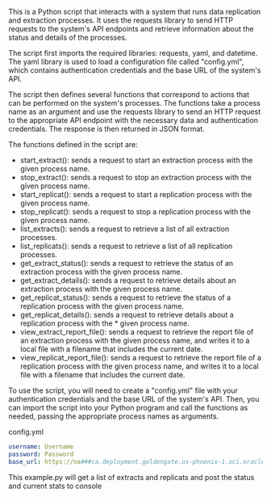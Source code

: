 This is a Python script that interacts with a system that runs data replication and extraction processes. It uses the requests library to send HTTP requests to the system's API endpoints and retrieve information about the status and details of the processes.

The script first imports the required libraries: requests, yaml, and datetime. The yaml library is used to load a configuration file called "config.yml", which contains authentication credentials and the base URL of the system's API.

The script then defines several functions that correspond to actions that can be performed on the system's processes. The functions take a process name as an argument and use the requests library to send an HTTP request to the appropriate API endpoint with the necessary data and authentication credentials. The response is then returned in JSON format.

The functions defined in the script are:

* start_extract(): sends a request to start an extraction process with the given process name.
* stop_extract(): sends a request to stop an extraction process with the given process name.
* start_replicat(): sends a request to start a replication process with the given process name.
* stop_replicat(): sends a request to stop a replication process with the given process name.
* list_extracts(): sends a request to retrieve a list of all extraction processes.
* list_replicats(): sends a request to retrieve a list of all replication processes.
* get_extract_status(): sends a request to retrieve the status of an extraction process with the given process name.
* get_extract_details(): sends a request to retrieve details about an extraction process with the given process name.
* get_replicat_status(): sends a request to retrieve the status of a replication process with the given process name.
* get_replicat_details(): sends a request to retrieve details about a replication process with the * given process name.
* view_extract_report_file(): sends a request to retrieve the report file of an extraction process with the given process name, and writes it to a local file with a filename that includes the current date.
* view_replicat_report_file(): sends a request to retrieve the report file of a replication process with the given process name, and writes it to a local file with a filename that includes the current date.

To use the script, you will need to create a "config.yml" file with your authentication credentials and the base URL of the system's API. Then, you can import the script into your Python program and call the functions as needed, passing the appropriate process names as arguments.

config.yml
~~~ yaml
username: Username
password: Password
base_url: https://na###ca.deployment.goldengate.us-phoenix-1.oci.oraclecloud.com/services/v2
~~~

This example.py will get a list of extracts and replicats and post the status and current stats to console

